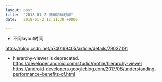 ```yaml
---
layout: post
title:  "2018-01-2-页面加载时间"
date:   2018-01-2 12:11:30 +0800

---
```


* 不同layout时间

https://blog.csdn.net/a740169405/article/details/79037191

* hierarchy-viewer is deprecated.
https://developer.android.com/studio/profile/hierarchy-viewer
https://android-developers.googleblog.com/2017/08/understanding-performance-benefits-of.html

